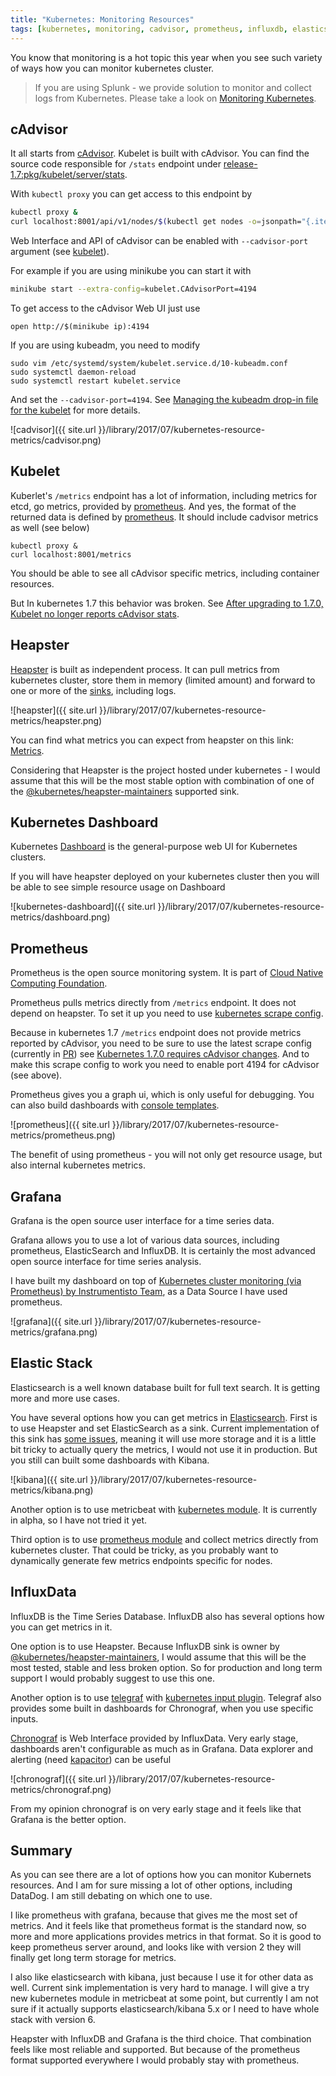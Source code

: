 ```yaml
---
title: "Kubernetes: Monitoring Resources"
tags: [kubernetes, monitoring, cadvisor, prometheus, influxdb, elasticsearch, grafana]
---
```


You know that monitoring is a hot topic this year when you see such
variety of ways how you can monitor kubernetes cluster.

> If you are using Splunk - we provide solution to monitor and collect logs from
> Kubernetes. Please take a look on [Monitoring Kubernetes](https://www.outcoldsolutions.com/docs/monitoring-kubernetes/).

## cAdvisor

It all starts from [cAdvisor](https://github.com/google/cadvisor). Kubelet is built
with cAdvisor. You can find the source code responsible for `/stats` endpoint
under [release-1.7:pkg/kubelet/server/stats](https://github.com/kubernetes/kubernetes/tree/release-1.7/pkg/kubelet/server/stats).

With `kubectl proxy` you can get access to this endpoint by

``` bash
kubectl proxy &
curl localhost:8001/api/v1/nodes/$(kubectl get nodes -o=jsonpath="{.items[0].metadata.name}")/proxy/stats/
```

Web Interface and API of cAdvisor can be enabled with `--cadvisor-port`
argument (see [kubelet](https://kubernetes.io/docs/admin/kubelet/)).

For example if you are using minikube you can start it with

```bash
minikube start --extra-config=kubelet.CAdvisorPort=4194
```

To get access to the cAdvisor Web UI just use

```
open http://$(minikube ip):4194
```

If you are using kubeadm, you need to modify

```
sudo vim /etc/systemd/system/kubelet.service.d/10-kubeadm.conf
sudo systemctl daemon-reload
sudo systemctl restart kubelet.service
```

And set the `--cadvisor-port=4194`. See [Managing the kubeadm drop-in file for the kubelet](https://kubernetes.io/docs/admin/kubeadm/#managing-the-kubeadm-drop-in-file-for-the-kubelet)
for more details.

![cadvisor]({{ site.url }}/library/2017/07/kubernetes-resource-metrics/cadvisor.png)

## Kubelet

Kuberlet's `/metrics` endpoint has a lot of information, including metrics for etcd,
go metrics, provided by [prometheus](https://github.com/prometheus/client_golang).
And yes, the format of the returned data is defined by [prometheus](https://prometheus.io/docs/instrumenting/exposition_formats/). It should include cadvisor metrics as well (see below)

```
kubectl proxy &
curl localhost:8001/metrics
```

You should be able to see all cAdvisor specific metrics, including container
resources. 

But In kubernetes 1.7 this behavior was broken. See [After upgrading to 1.7.0, Kubelet no longer reports cAdvisor stats](https://github.com/kubernetes/kubernetes/issues/48483).

## Heapster

[Heapster](https://github.com/kubernetes/heapster) is built as independent process.
It can pull metrics from kubernetes
cluster, store them in memory (limited amount) and forward to one or more of the [sinks](https://github.com/kubernetes/heapster/blob/master/docs/sink-configuration.md), including logs.

![heapster]({{ site.url }}/library/2017/07/kubernetes-resource-metrics/heapster.png)

You can find what metrics you can expect from heapster on this link: [Metrics](https://github.com/kubernetes/heapster/blob/master/docs/storage-schema.md).

Considering that Heapster is the project hosted under kubernetes - I would assume
that this will be the most stable option with combination of one of the 
[@kubernetes/heapster-maintainers](https://github.com/kubernetes/heapster/blob/master/docs/sink-owners.md)
supported sink.

## Kubernetes Dashboard

Kubernetes [Dashboard](https://github.com/kubernetes/dashboard) is the general-purpose web UI for Kubernetes clusters.

If you will have heapster deployed on your kubernetes cluster then you will be
able to see simple resource usage on Dashboard

![kubernetes-dashboard]({{ site.url }}/library/2017/07/kubernetes-resource-metrics/dashboard.png)

## Prometheus

Prometheus is the open source monitoring system. It is part of
[Cloud Native Computing Foundation](https://www.cncf.io).

Prometheus pulls metrics directly from `/metrics` endpoint. It does not depend on
heapster. To set it up you need to use [kubernetes scrape config](https://github.com/prometheus/prometheus/blob/master/documentation/examples/prometheus-kubernetes.yml).

Because in kubernetes 1.7 `/metrics` endpoint does not provide metrics reported
by cAdvisor, you need to be sure to use the latest scrape config (currently in [PR](https://github.com/prometheus/prometheus/pull/2918)) see [Kubernetes 1.7.0 requires cAdvisor changes](https://github.com/prometheus/prometheus/issues/2916). And to make this scrape config to work you need to
enable port 4194 for cAdvisor (see above).

Prometheus gives you a graph ui, which is only useful for debugging. You can also build
dashboards with [console templates](https://prometheus.io/docs/visualization/consoles/). 

![prometheus]({{ site.url }}/library/2017/07/kubernetes-resource-metrics/prometheus.png)

The benefit of using prometheus - you will not only get resource usage, but also
internal kubernetes metrics.

## Grafana

Grafana is the open source user interface for a time series data.

Grafana allows you to use a lot of various data sources, including prometheus,
ElasticSearch and InfluxDB. It is certainly the most advanced open source interface
for time series analysis.

I have built my dashboard on top of [Kubernetes cluster monitoring (via Prometheus) by Instrumentisto Team](https://grafana.com/dashboards/315), as a Data Source I have used prometheus.

![grafana]({{ site.url }}/library/2017/07/kubernetes-resource-metrics/grafana.png)

## Elastic Stack

Elasticsearch is a well known database built for full text search. It is getting
more and more use cases.

You have several options how you can get metrics in [Elasticsearch](https://www.elastic.co).
First is to use Heapster and set ElasticSearch as a sink. Current implementation
of this sink has [some issues](https://github.com/kubernetes/heapster/issues/1701),
meaning it will use more storage and it is a little bit tricky to actually query
the metrics, I would not use it in production. But you still can built some dashboards with Kibana.

![kibana]({{ site.url }}/library/2017/07/kubernetes-resource-metrics/kibana.png)

Another option is to use metricbeat with [kubernetes module](https://www.elastic.co/guide/en/beats/metricbeat/master/metricbeat-module-kubernetes.html).
It is currently in alpha, so I have not tried it yet.

Third option is to use [prometheus module](https://www.elastic.co/guide/en/beats/metricbeat/current/metricbeat-module-prometheus.html)
and collect metrics directly from kubernetes cluster. That could be tricky,
as you probably want to dynamically generate few metrics endpoints specific for nodes.

## InfluxData

InfluxDB is the Time Series Database. InfluxDB also has several options how you can get metrics in it.

One option is to use Heapster. Because InfluxDB sink is owner by [@kubernetes/heapster-maintainers](https://github.com/kubernetes/heapster/blob/master/docs/sink-owners.md),
I would assume that this will be the most tested, stable and less broken option.
So for production and long term support I would probably suggest to use this one.

Another option is to use [telegraf](https://www.influxdata.com/time-series-platform/telegraf/)
with [kubernetes input plugin](https://github.com/influxdata/telegraf/tree/master/plugins/inputs/kubernetes).
Telegraf also provides some built in dashboards for Chronograf, when you use
specific inputs.

[Chronograf](https://www.influxdata.com/time-series-platform/chronograf/) is Web Interface provided by InfluxData.
Very early stage, dashboards aren't configurable as much as in Grafana. Data explorer
and alerting (need [kapacitor](https://www.influxdata.com/time-series-platform/kapacitor/))
can be useful

![chronograf]({{ site.url }}/library/2017/07/kubernetes-resource-metrics/chronograf.png)

From my opinion chronograf is on very early stage and it feels like that Grafana
is the better option.

## Summary

As you can see there are a lot of options how you can monitor Kubernets resources.
And I am for sure missing a lot of other options, including DataDog.
I am still debating on which one to use.

I like prometheus with grafana, because that gives me the most set of metrics.
And it feels like that prometheus format is the standard now, so more and more
applications provides metrics in that format. So it is good to keep prometheus
server around, and looks like with version 2 they will finally get long term storage
for metrics.

I also like elasticsearch with kibana, just because I use it for other data as well.
Current sink implementation is very hard to manage. I will give a try new kubernetes
module in metricbeat at some point, but currently I am not sure if it actually
supports elasticsearch/kibana 5.x or I need to have whole stack with version 6.

Heapster with InfluxDB and Grafana is the third choice. That combination feels
like most reliable and supported. But because of the prometheus format supported
everywhere I would probably stay with prometheus.
